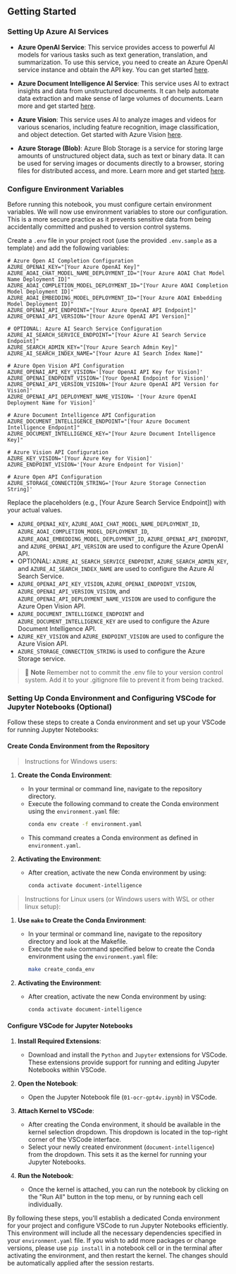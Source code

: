 ## Getting Started

### Setting Up Azure AI Services

+ **Azure OpenAI Service**: This service provides access to powerful AI models for various tasks such as text generation, translation, and summarization. To use this service, you need to create an Azure OpenAI service instance and obtain the API key. You can get started [here](https://learn.microsoft.com/en-us/azure/ai-services/openai/).

- **Azure Document Intelligence AI Service**: This service uses AI to extract insights and data from unstructured documents. It can help automate data extraction and make sense of large volumes of documents. Learn more and get started [here](https://azure.microsoft.com/en-us/products/ai-services/ai-document-intelligence).

+ **Azure Vision**: This service uses AI to analyze images and videos for various scenarios, including feature recognition, image classification, and object detection. Get started with Azure Vision [here](https://azure.microsoft.com/en-us/products/ai-services/ai-vision).

- **Azure Storage (Blob)**: Azure Blob Storage is a service for storing large amounts of unstructured object data, such as text or binary data. It can be used for serving images or documents directly to a browser, storing files for distributed access, and more. Learn more and get started [here](https://learn.microsoft.com/en-us/azure/storage/common/storage-introduction).


### Configure Environment Variables 

Before running this notebook, you must configure certain environment variables. We will now use environment variables to store our configuration. This is a more secure practice as it prevents sensitive data from being accidentally committed and pushed to version control systems.

Create a `.env` file in your project root (use the provided `.env.sample` as a template) and add the following variables:

```env
# Azure Open AI Completion Configuration
AZURE_OPENAI_KEY="[Your Azure OpenAI Key]"
AZURE_AOAI_CHAT_MODEL_NAME_DEPLOYMENT_ID="[Your Azure AOAI Chat Model Name Deployment ID]"
AZURE_AOAI_COMPLETION_MODEL_DEPLOYMENT_ID="[Your Azure AOAI Completion Model Deployment ID]"
AZURE_AOAI_EMBEDDING_MODEL_DEPLOYMENT_ID="[Your Azure AOAI Embedding Model Deployment ID]"
AZURE_OPENAI_API_ENDPOINT="[Your Azure OpenAI API Endpoint]"
AZURE_OPENAI_API_VERSION="[Your Azure OpenAI API Version]"

# OPTIONAL: Azure AI Search Service Configuration
AZURE_AI_SEARCH_SERVICE_ENDPOINT="[Your Azure AI Search Service Endpoint]"
AZURE_SEARCH_ADMIN_KEY="[Your Azure Search Admin Key]"
AZURE_AI_SEARCH_INDEX_NAME="[Your Azure AI Search Index Name]"

# Azure Open Vision API Configuration
AZURE_OPENAI_API_KEY_VISION='[Your OpenAI API Key for Vision]'
AZURE_OPENAI_ENDPOINT_VISION='[Your OpenAI Endpoint for Vision]'
AZURE_OPENAI_API_VERSION_VISION='[Your Azure OpenAI API Version for Vision]'
AZURE_OPENAI_API_DEPLOYMENT_NAME_VISION= '[Your Azure OpenAI Deployment Name for Vision]'

# Azure Document Intelligence API Configuration
AZURE_DOCUMENT_INTELLIGENCE_ENDPOINT="[Your Azure Document Intelligence Endpoint]"
AZURE_DOCUMENT_INTELLIGENCE_KEY="[Your Azure Document Intelligence Key]"

# Azure Vision API Configuration
AZURE_KEY_VISION='[Your Azure Key for Vision]'
AZURE_ENDPOINT_VISION='[Your Azure Endpoint for Vision]'

# Azure Open API Configuration
AZURE_STORAGE_CONNECTION_STRING='[Your Azure Storage Connection String]'
```

Replace the placeholders (e.g., [Your Azure Search Service Endpoint]) with your actual values.

- `AZURE_OPENAI_KEY`, `AZURE_AOAI_CHAT_MODEL_NAME_DEPLOYMENT_ID`, `AZURE_AOAI_COMPLETION_MODEL_DEPLOYMENT_ID`, `AZURE_AOAI_EMBEDDING_MODEL_DEPLOYMENT_ID`, `AZURE_OPENAI_API_ENDPOINT`, and `AZURE_OPENAI_API_VERSION` are used to configure the Azure OpenAI API.
- OPTIONAL: `AZURE_AI_SEARCH_SERVICE_ENDPOINT`, `AZURE_SEARCH_ADMIN_KEY`, and `AZURE_AI_SEARCH_INDEX_NAME` are used to configure the Azure AI Search Service.
- `AZURE_OPENAI_API_KEY_VISION`, `AZURE_OPENAI_ENDPOINT_VISION`, `AZURE_OPENAI_API_VERSION_VISION`, and `AZURE_OPENAI_API_DEPLOYMENT_NAME_VISION` are used to configure the Azure Open Vision API.
- `AZURE_DOCUMENT_INTELLIGENCE_ENDPOINT` and `AZURE_DOCUMENT_INTELLIGENCE_KEY` are used to configure the Azure Document Intelligence API.
- `AZURE_KEY_VISION` and `AZURE_ENDPOINT_VISION` are used to configure the Azure Vision API.
- `AZURE_STORAGE_CONNECTION_STRING` is used to configure the Azure Storage service.

> 📌 **Note**
> Remember not to commit the .env file to your version control system. Add it to your .gitignore file to prevent it from being tracked.

### Setting Up Conda Environment and Configuring VSCode for Jupyter Notebooks (Optional)

Follow these steps to create a Conda environment and set up your VSCode for running Jupyter Notebooks:

#### Create Conda Environment from the Repository

> Instructions for Windows users: 

1. **Create the Conda Environment**:
   - In your terminal or command line, navigate to the repository directory.
   - Execute the following command to create the Conda environment using the `environment.yaml` file:
     ```bash
     conda env create -f environment.yaml
     ```
   - This command creates a Conda environment as defined in `environment.yaml`.

2. **Activating the Environment**:
   - After creation, activate the new Conda environment by using:
     ```bash
     conda activate document-intelligence
     ```

> Instructions for Linux users (or Windows users with WSL or other linux setup): 

1. **Use `make` to Create the Conda Environment**:
   - In your terminal or command line, navigate to the repository directory and look at the Makefile.
   - Execute the `make` command specified below to create the Conda environment using the `environment.yaml` file:
     ```bash
     make create_conda_env
     ```

2. **Activating the Environment**:
   - After creation, activate the new Conda environment by using:
     ```bash
     conda activate document-intelligence
     ```

#### Configure VSCode for Jupyter Notebooks

1. **Install Required Extensions**:
   - Download and install the `Python` and `Jupyter` extensions for VSCode. These extensions provide support for running and editing Jupyter Notebooks within VSCode.

2. **Open the Notebook**:
   - Open the Jupyter Notebook file (`01-ocr-gpt4v.ipynb`) in VSCode.

3. **Attach Kernel to VSCode**:
   - After creating the Conda environment, it should be available in the kernel selection dropdown. This dropdown is located in the top-right corner of the VSCode interface.
   - Select your newly created environment (`document-intelligence`) from the dropdown. This sets it as the kernel for running your Jupyter Notebooks.

4. **Run the Notebook**:
   - Once the kernel is attached, you can run the notebook by clicking on the "Run All" button in the top menu, or by running each cell individually.


By following these steps, you'll establish a dedicated Conda environment for your project and configure VSCode to run Jupyter Notebooks efficiently. This environment will include all the necessary dependencies specified in your `environment.yaml` file. If you wish to add more packages or change versions, please use `pip install` in a notebook cell or in the terminal after activating the environment, and then restart the kernel. The changes should be automatically applied after the session restarts.
